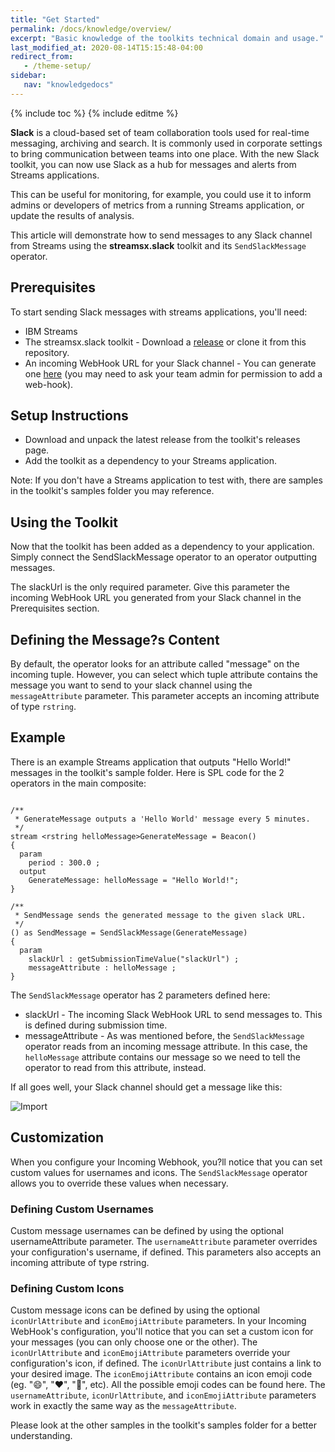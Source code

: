 ```yaml
---
title: "Get Started"
permalink: /docs/knowledge/overview/
excerpt: "Basic knowledge of the toolkits technical domain and usage."
last_modified_at: 2020-08-14T15:15:48-04:00
redirect_from:
   - /theme-setup/
sidebar:
   nav: "knowledgedocs"
---
```

{% include toc %}
{% include editme %}

**Slack** is a cloud-based set of team collaboration tools used for real-time messaging, archiving and search. It is commonly used in corporate settings to bring communication between teams into one place.   With the new Slack toolkit, you can now use Slack as a hub for messages and alerts from Streams applications.

This can be useful for monitoring, for example, you could use it to inform admins or developers of metrics from a running Streams application, or update the results of analysis.

This article will demonstrate how to send messages to any Slack channel from Streams using the **streamsx.slack** toolkit and its `SendSlackMessage` operator.


## Prerequisites

To start sending Slack messages with streams applications, you'll need:

* IBM Streams
* The streamsx.slack toolkit - Download a [release](https://github.com/IBMStreams/streamsx.slack/releases) or clone it from this repository.
* An incoming WebHook URL for your Slack channel - You can generate one [here](https://slack.com/apps/A0F7XDUAZ-incoming-webhooks) (you may need to ask your team admin for permission to add a web-hook).

## Setup Instructions

* Download and unpack the latest release from the toolkit's releases page.
* Add the toolkit as a dependency to your Streams application.

Note: If you don't have a Streams application to test with, there are samples in the toolkit's samples folder you may reference.

## Using the Toolkit

Now that the toolkit has been added as a dependency to your application. Simply connect the SendSlackMessage operator to an operator outputting messages.

The slackUrl is the only required parameter. Give this parameter the incoming WebHook URL you generated from your Slack channel in the Prerequisites section.

## Defining the Message?s Content

By default, the operator looks for an attribute called "message" on the incoming tuple. However, you can select which tuple attribute contains the message you want to send to your slack channel using the `messageAttribute` parameter. This parameter accepts an incoming attribute of type `rstring`.

## Example

There is an example Streams application that outputs "Hello World!" messages in the toolkit's sample folder. Here is SPL code for the 2 operators in the main composite:

```

/**
 * GenerateMessage outputs a 'Hello World' message every 5 minutes.
 */
stream <rstring helloMessage>GenerateMessage = Beacon()
{
  param
    period : 300.0 ;
  output
    GenerateMessage: helloMessage = "Hello World!";
}

/**
 * SendMessage sends the generated message to the given slack URL.
 */
() as SendMessage = SendSlackMessage(GenerateMessage)
{
  param
    slackUrl : getSubmissionTimeValue("slackUrl") ;
    messageAttribute : helloMessage ;
}
```

The `SendSlackMessage` operator has 2 parameters defined here:

* slackUrl - The incoming Slack WebHook URL to send messages to. This is defined during submission time.
* messageAttribute - As was mentioned before, the `SendSlackMessage` operator reads from an incoming message attribute. In this case, the `helloMessage` attribute contains our message so we need to tell the operator to read from this attribute, instead.

If all goes well, your Slack channel should get a message like this:

![Import](/streamsx.slack/doc/images/hello-world-slack-message.png)


## Customization

When you configure your Incoming Webhook, you?ll notice that you can set custom values for usernames and icons.  The `SendSlackMessage` operator allows you to override these values when necessary.

### Defining Custom Usernames

Custom message usernames can be defined by using the optional usernameAttribute parameter. The `usernameAttribute` parameter overrides your configuration's username, if defined. This parameters also accepts an incoming attribute of type rstring.

### Defining Custom Icons

Custom message icons can be defined by using the optional `iconUrlAttribute` and `iconEmojiAttribute` parameters. In your Incoming WebHook's configuration, you'll notice that you can set a custom icon for your messages (you can only choose one or the other). The `iconUrlAttribute` and `iconEmojiAttribute` parameters override your configuration's icon, if defined.
The `iconUrlAttribute` just contains a link to your desired image. The `iconEmojiAttribute` contains an icon emoji code (eg. ":smile:", ":heart:", ":no_entry_sign:", etc).  All the possible emoji codes can be found here.
The `usernameAttribute`, `iconUrlAttribute`, and `iconEmojiAttribute` parameters work in exactly the same way as the `messageAttribute`. 

Please look at the other samples in the toolkit's samples folder for a better understanding.





